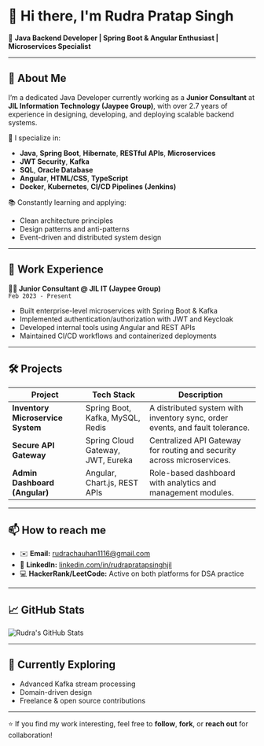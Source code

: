 # 👋 Hi there, I'm Rudra Pratap Singh

🎯 **Java Backend Developer | Spring Boot & Angular Enthusiast | Microservices Specialist**

---

## 🚀 About Me

I’m a dedicated Java Developer currently working as a **Junior Consultant** at **JIL Information Technology (Jaypee Group)**, with over 2.7 years of experience in designing, developing, and deploying scalable backend systems.

🔧 I specialize in:
- **Java**, **Spring Boot**, **Hibernate**, **RESTful APIs**, **Microservices**
- **JWT Security**, **Kafka**
- **SQL**, **Oracle Database**
- **Angular**, **HTML/CSS**, **TypeScript**
- **Docker**, **Kubernetes**, **CI/CD Pipelines (Jenkins)**

📚 Constantly learning and applying:
- Clean architecture principles
- Design patterns and anti-patterns
- Event-driven and distributed system design

---

## 💼 Work Experience

**👨‍💻 Junior Consultant @ JIL IT (Jaypee Group)**  
`Feb 2023 - Present`  
- Built enterprise-level microservices with Spring Boot & Kafka
- Implemented authentication/authorization with JWT and Keycloak
- Developed internal tools using Angular and REST APIs
- Maintained CI/CD workflows and containerized deployments

---

## 🛠️ Projects

| Project | Tech Stack | Description |
|--------|------------|-------------|
| **Inventory Microservice System** | Spring Boot, Kafka, MySQL, Redis | A distributed system with inventory sync, order events, and fault tolerance. |
| **Secure API Gateway** | Spring Cloud Gateway, JWT, Eureka | Centralized API Gateway for routing and security across microservices. |
| **Admin Dashboard (Angular)** | Angular, Chart.js, REST APIs | Role-based dashboard with analytics and management modules. |

---

## 📫 How to reach me
- ✉️ **Email:** rudrachauhan1116@gmail.com
- 💼 **LinkedIn:** [linkedin.com/in/rudrapratapsinghjil](https://linkedin.com/in/rudrapratapsinghjil)
- 💻 **HackerRank/LeetCode:** Active on both platforms for DSA practice

---

## 📈 GitHub Stats

![Rudra's GitHub Stats](https://github-readme-stats.vercel.app/api?username=rudra-pratap-singh&show_icons=true&theme=tokyonight)

---

## 🌱 Currently Exploring
- Advanced Kafka stream processing
- Domain-driven design
- Freelance & open source contributions

---

⭐️ If you find my work interesting, feel free to **follow**, **fork**, or **reach out** for collaboration!
